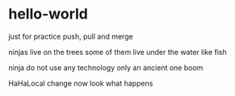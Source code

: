 # hello-world
just for practice push, pull and merge

ninjas live on the trees
some of them live under the water like fish

ninja do not use any technology only an ancient one
boom

HaHaLocal
change
now look what happens

